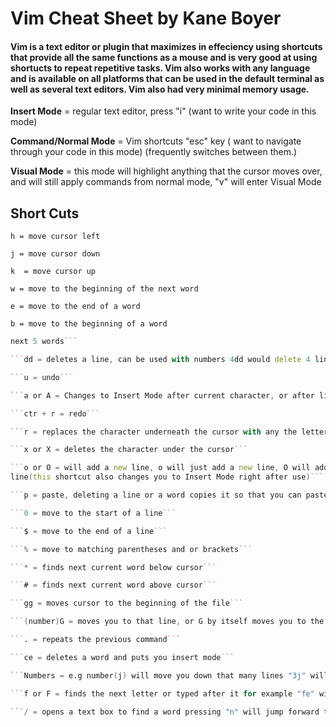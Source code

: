 # Vim Cheat Sheet by Kane Boyer

#### Vim is a text editor or plugin that maximizes in effeciency using shortcuts that provide all the same functions as a mouse and is very good at using shortucts to repeat repetitive tasks. Vim also works with any language and is available on all platforms that can be used in the default terminal as well as several text editors. Vim also had very minimal memory usage.

**Insert Mode** = regular text editor, press "i" (want to write your code in this mode)

**Command/Normal Mode** = Vim shortcuts "esc" key ( want to navigate through your code in this mode)
(frequently switches between them.)

**Visual Mode** = this mode will highlight anything that the cursor moves over, and will still apply 
commands from normal mode, "v" will enter Visual Mode

## Short Cuts

```h = move cursor left```

```j = move cursor down```

```k  = move cursor up```

```w = move to the beginning of the next word```

```e = move to the end of a word```

```b = move to the beginning of a word```

```d = deletes, can be used with w, or e keys as well as numbers for example "d5w" would delete the 
next 5 words```

```dd = deletes a line, can be used with numbers 4dd would delete 4 lines```

```u = undo```

```a or A = Changes to Insert Mode after current character, or after line```

```ctr + r = redo```

```r = replaces the character underneath the cursor with any the letter typed next```

```x or X = deletes the character under the cursor```

```o or O = will add a new line, o will just add a new line, O will add a line before the previous 
line(this shortcut also changes you to Insert Mode right after use)```

```p = paste, deleting a line or a word copies it so that you can paste it```

```0 = move to the start of a line```

```$ = move to the end of a line```

```% = move to matching parentheses and or brackets```

```* = finds next current word below cursor```

```# = finds next current word above cursor```

```gg = moves cursor to the beginning of the file```

```(number)G = moves you to that line, or G by itself moves you to the bottom of your file```

```. = repeats the previous command```

```ce = deletes a word and puts you insert mode```

```Numbers = e.g number(j) will move you down that many lines "3j" will move you down 3 lines```

```f or F = finds the next letter or typed after it for example "fe" will find the next "e" if you type a number before it "5fh" this will find the fifth "h"```

```/ = opens a text box to find a word pressing "n" will jump forward to each occurance of a word "N" will jump to previous occurances of the word```